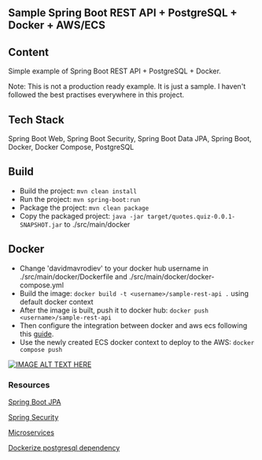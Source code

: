 ## Sample Spring Boot REST API + PostgreSQL + Docker + AWS/ECS  

## Content

Simple example of Spring Boot REST API + PostgreSQL + Docker.

Note: This is not a production ready example.
It is just a sample.
I haven't followed the best practises everywhere in this project.

## Tech Stack
Spring Boot Web, Spring Boot Security, Spring Boot Data JPA, Spring Boot, Docker, Docker Compose, PostgreSQL

## Build

* Build the project: `mvn clean install`
* Run the project: `mvn spring-boot:run`
* Package the project: `mvn clean package`
* Copy the packaged project: `java -jar target/quotes.quiz-0.0.1-SNAPSHOT.jar` to ./src/main/docker

## Docker

* Change 'davidmavrodiev' to your docker hub username in ./src/main/docker/Dockerfile and ./src/main/docker/docker-compose.yml
* Build the image: `docker build -t <username>/sample-rest-api .` using default docker context
* After the image is built, push it to docker hub: `docker push <username>/sample-rest-api`
* Then configure the integration between docker and aws ecs following this [guide](https://docs.docker.com/cloud/ecs-integration/).
* Use the newly created ECS docker context to deploy to the AWS: `docker compose push`

[![IMAGE ALT TEXT HERE](https://forexclub.pl/wp-content/uploads/2018/06/livedemo-1.png)](http://3.238.101.133:8080/api/v1/quiz)

### Resources
[Spring Boot JPA](youtube.com/watch?v=9SGDpanrc8U)

[Spring Security](https://www.youtube.com/watch?v=b9O9NI-RJ3o)

[Microservices](https://www.youtube.com/watch?v=mPPhcU7oWDU)

[Dockerize postgresql dependency](https://www.youtube.com/watch?v=_Gdb-jK3Sr4)
